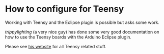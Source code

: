 How to configure for Teensy
===========================

Working with Teensy and the Eclipse plugin is possible but asks some work.

*trippylighting* (a very nice guy) has done some very good documentation on how to use the Teensy boards with the Arduino Eclipse plugin.

Please see [his website](http://trippylighting.com/teensy-arduino-ect/arduino-eclipse-plugin/) for all Teensy related stuff.

